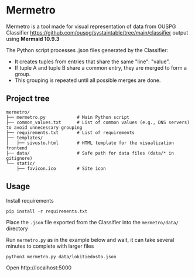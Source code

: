 # Mermetro

Mermetro is a tool made for visual representation of data from OUSPG Classifier https://github.com/ouspg/systaintable/tree/main/classifier output using **Mermaid 10.9.3**

The Python script processes .json files generated by the Classifier:
* It creates tuples from entries that share the same "line": "value".
* If tuple A and tuple B share a common entry, they are merged to form a group.
* This grouping is repeated until all possible merges are done.


## Project tree

```
mermetro/
├── mermetro.py            # Main Python script
├── common_values.txt      # List of common values (e.g., DNS servers) to avoid unnecessary grouping
├── requirements.txt       # List of requirements
├── templates/
│   ├── sivusto.html       # HTML template for the visualization frontend
├── data/                  # Safe path for data files (data/* in gitignore)
└── static/
    ├── favicon.ico        # Site icon

```

## Usage

Install requirements

```console
pip install -r requirements.txt
```

 Place the `.json` file exported from the Classifier into the `mermetro/data/` directory

Run `mermetro.py` as in the example below and wait, it can take several minutes to complete with larger files

```console
python3 mermetro.py data/lokitiedosto.json
```

Open http://localhost:5000
